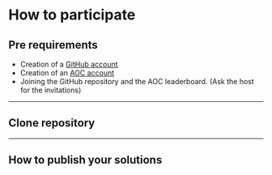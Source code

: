 # How to participate

## Pre requirements

- Creation of a [GitHub account](https://github.com/signup)
- Creation of an [AOC account](https://adventofcode.com/auth/login)
- Joining the GitHub repository and the AOC leaderboard. (Ask the host for the invitations)

---

## Clone repository

---

## How to publish your solutions
